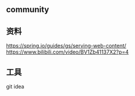 ## community

## 资料
https://spring.io/guides/gs/serving-web-content/
https://www.bilibili.com/video/BV1Zb41137X2?p=4 

## 工具
git
idea